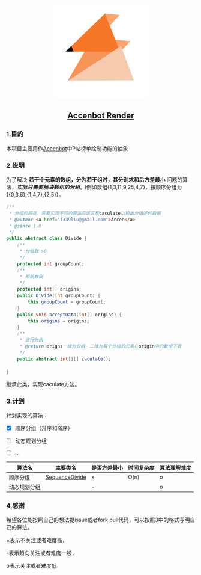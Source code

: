 <div align="center">
<img width="250" src="https://raw.githubusercontent.com/AcceNoi/accenbot/master/accenbot-logo-1.png" alt="logo">
<h2 id="quick-start"><a href="https://github.com/AcceNoi/accenbot-render">Accenbot Render</a></h2>
</div>

### 1.目的

本项目主要用作[Accenbot](https://github.com/AcceNoi/accenbot)中P站榜单绘制功能的抽象

### 2.说明

为了解决 **若干个元素的数组，分为若干组时，其分别求和后方差最小** 问题的算法，***实际只需要解决数组的分组***。l例如数组{1,3,11,9,25,4,7}，按顺序分组为{{0,3,6},{1,4,7},{2,5}}。

```java
/**
 * 分组的超类，需要实现不同的算法应该实现caculate以输出分组好的数据
 * @author <a href="1339liu@gmail.com">Accen</a>
 * @since 1.0
 */
public abstract class Divide {
	/**
	 * 分组数 >0
	 */
	protected int groupCount;
	/**
	 * 原始数据
	 */
	protected int[] origins;
	public Divide(int groupCount) {
		this.groupCount = groupCount;
	}
	public void acceptData(int[] origins) {
		this.origins = origins;
	}
	/**
	 * 进行分组
	 * @return origns一维为分组，二维为每个分组的元素在origin中的数组下表
	 */
	public abstract int[][] caculate();
	
}
```

继承此类，实现caculate方法。

### 3.计划

计划实现的算法：

- [x] 顺序分组（升序和降序）

- [ ] 动态规划分组

- [ ] ...

| 算法名   | 主要类名                                                     | 是否方差最小 | 时间复杂度 | 算法理解难度 |
| -------- | ------------------------------------------------------------ | ------------ | ---------- | ------------ |
| 顺序分组 | [SequenceDivide](https://github.com/AcceNoi/accenbot-render/blob/main/src/main/java/render/algorithm/SequenceDivide.java) | x           | O(n)       | o           |
|动态规划分组||-||o|

### 4.感谢

希望各位能按照自己的想法提issue或者fork pull代码，可以按照3中的格式写明自己的算法。

×表示不关注或者难度高，

-表示趋向关注或者难度一般，

o表示关注或者难度低

